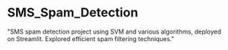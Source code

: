 # SMS_Spam_Detection

"SMS spam detection project using SVM and various algorithms, deployed on Streamlit. Explored efficient spam filtering techniques."
